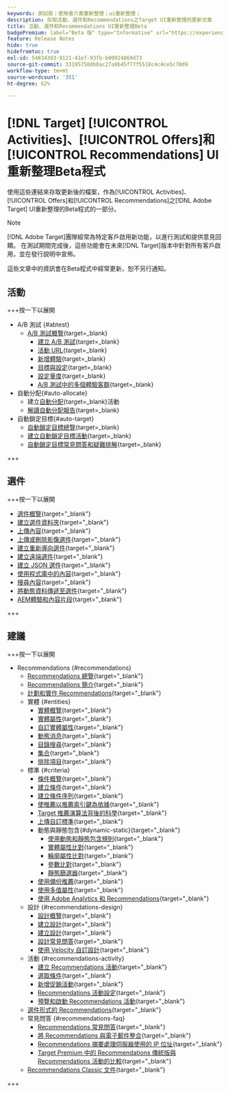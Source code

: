 ```yaml
---
keywords: 測試版；使用者介面重新整理；ui重新整理；
description: 存取活動、選件和Recommendations之Target UI重新整理的更新文章
title: 活動、選件和Recommendations UI重新整理Beta
badgePremium: label="Beta 版" type="Informative" url="https://experienceleague.adobe.com/docs/target/using/introduction/intro.html?lang=en#beta newtab=true" tooltip="瞭解 [!DNL Target] Beta程式。"
feature: Release Notes
hide: true
hidefromtoc: true
exl-id: 54834393-9121-41e7-93fb-b00924869d73
source-git-commit: 33195758db8ac27a9b45f77f5518c4c4ce5c70d9
workflow-type: tm+mt
source-wordcount: '351'
ht-degree: 62%

---
```


# [!DNL Target] [!UICONTROL Activities]、[!UICONTROL Offers]和[!UICONTROL Recommendations] UI重新整理Beta程式

使用這些連結來存取更新後的檔案，作為[!UICONTROL Activities]、[!UICONTROL Offers]和[!UICONTROL Recommendations]之[!DNL Adobe Target] UI重新整理的Beta程式的一部分。

>[!NOTE]
>
>[!DNL Adobe Target]團隊經常為特定客戶啟用新功能，以進行測試和提供意見回饋。 在測試期間完成後，這些功能會在未來[!DNL Target]版本中針對所有客戶啟用，並在發行說明中宣佈。
>
>這些文章中的資訊會在Beta程式中經常更新，恕不另行通知。

## 活動

+++按一下以展開

* A/B 測試 {#abtest}
   * [A/B 測試概覽](c-activities/t-test-ab/test-ab-beta.md){target=_blank}
      * [建立 A/B 測試](c-activities/t-test-ab/t-test-create-ab/test-create-ab-beta.md){target=_blank}
      * [活動 URL](c-activities/t-test-ab/t-test-create-ab/ab-activity-url-beta.md){target=_blank}
      * [新增體驗](c-activities/t-test-ab/t-test-create-ab/ab-add-experience-beta.md){target=_blank}
      * [目標與設定](c-activities/t-test-ab/t-test-create-ab/ab-goals-and-settings-beta.md){target=_blank}
      * [設定量度](c-activities/t-test-ab/t-test-create-ab/ab-set-metrics-beta.md){target=_blank}
      * [A/B 測試中的多個體驗客群](c-activities/t-test-ab/t-test-create-ab/target-experience-to-multiple-audiences-beta.md){target=_blank}
* 自動分配{#auto-allocate}
   * 建立[自動分配](/help/main/c-activities/automated-traffic-allocation/create-auto-allocate-activity-beta.md){target=_blank}活動
   * [解讀自動分配報告](c-activities/automated-traffic-allocation/determine-winner-beta.md){target=_blank}
* 自動鎖定目標{#auto-target}
   * [自動鎖定目標總覽](/help/main/c-activities/auto-target/auto-target-to-optimize-beta.md){target=_blank}
   * [建立自動鎖定目標活動](/help/main/c-activities/auto-target/create-auto-target-beta.md){target=_blank}
   * [自動鎖定目標常見問答和疑難排解](/help/main/c-activities/auto-target/auto-target-troubleshooting-faqs.md){target=_blank}

+++

<!-- 
* Automated Personalization {#automated-personalization}
   * [Create an Automated Personalization activity](c-activities/t-automated-personalization/create-ap-activity-beta.md){target=_blank}
   * [Estimate the traffic required for success](c-activities/t-automated-personalization/ap-traffic-estimator-beta.md){target=_blank}
   * [Preview experiences for an Automated Personalization test](c-activities/t-automated-personalization/ap-preview-experiences-beta.md){target=_blank}
   * [Target Automated Personalization offers](c-activities/t-automated-personalization/ap-target-offers.md){target=_blank}
   * [Manage exclusions](c-activities/t-automated-personalization/managing-exclusions-beta.md){target=_blank}
   * [Offer reporting groups in Automated Personalization](/help/main/c-activities/t-automated-personalization/offer-reporting-groups-in-automated-personalization.md){target=_blank}
   * [Select the control for your Automated Personalization or Auto-Target activity](c-activities/t-automated-personalization/experience-as-control.md){target=_blank}
   * [Automated Personalization FAQ](c-activities/t-automated-personalization/automated-personalization-faq.md){target=_blank}
   * [Troubleshoot Automated Personalization](c-activities/t-automated-personalization/ap-trouble.md){target=_blank}
* Experience Targeting {#experience-targeting}
   * [Experience Targeting overview](c-activities/t-experience-target/experience-target.md){target=_blank}
   * Create an Experience Targeting activity {#create-targeting}
      * [Create an activity](c-activities/t-experience-target/t-xt-create/xt-create.md){target=_blank}
      * [Activity URL](c-activities/t-experience-target/t-xt-create/xt-activity-url.md){target=_blank}
      * [Create an experience](c-activities/t-experience-target/t-xt-create/xt-add-experience.md){target=_blank}
      * [Switching experiences in Experience Targeting](c-activities/t-experience-target/t-xt-create/xt-switching-experiences.md){target=_blank}
      * [Goals and settings](c-activities/t-experience-target/t-xt-create/xt-goals-and-settings.md){target=_blank}
      * [Set metrics](c-activities/t-experience-target/t-xt-create/xt-set-metrics.md){target=_blank}
* Multivariate Test {#multivariate-test}
   * [Multivariate Test overview](c-activities/c-multivariate-testing/multivariate-testing.md){target=_blank}
   * [Multivariate Test best practices](c-activities/c-multivariate-testing/best-practices.md){target=_blank}
   * [Plan a Multivariate Test](c-activities/c-multivariate-testing/plan-mvt.md){target=_blank}
   * Create a Multivariate Test {#create-mvt}
      * [Create a test](c-activities/c-multivariate-testing/t-create-multivariate-test/create-multivariate-test.md){target=_blank}
      * [Activity URL](c-activities/c-multivariate-testing/t-create-multivariate-test/url.md){target=_blank}
      * [Create combinations](c-activities/c-multivariate-testing/t-create-multivariate-test/add-offers.md){target=_blank}
      * [Preview experiences for a Multivariate Test](c-activities/c-multivariate-testing/t-create-multivariate-test/preview-experiences.md){target=_blank}
      * [Estimate the traffic required for a successful test](c-activities/c-multivariate-testing/t-create-multivariate-test/traffic-estimator.md){target=_blank}
      * [Test summary](c-activities/c-multivariate-testing/t-create-multivariate-test/test-summary.md){target=_blank}
      * [Goals and settings](c-activities/c-multivariate-testing/t-create-multivariate-test/goals-and-settings.md){target=_blank}
      * [Set metrics](c-activities/c-multivariate-testing/t-create-multivariate-test/mvt-set-metrics.md){target=_blank}
      * [Troubleshoot Multivariate Tests](c-activities/c-multivariate-testing/t-create-multivariate-test/troubleshooting.md){target=_blank}
* [Recommendations activity](c-activities/recommendations-activity.md){target=_blank}
* [Edit an activity or save as draft](c-activities/edit-activity.md){target=_blank}
* [Priority](c-activities/priority.md){target=_blank}
* [Activity settings](c-activities/activity-settings.md){target=_blank}
* Success metrics {#success-metrics}
   * [Success metrics](c-activities/r-success-metrics/success-metrics.md){target=_blank}
   * [Click tracking](c-activities/r-success-metrics/click-tracking.md){target=_blank}
   * [Capture score](c-activities/r-success-metrics/capture-score.md){target=_blank}
* [Activity change log](c-activities/change-log.md){target=_blank}
* Troubleshoot activities {#troubleshoot-activities}
   * [Troubleshoot activities overview](c-activities/c-troubleshooting-activities/troubleshooting-activities.md){target=_blank}
   * [Troubleshoot content delivery](c-activities/c-troubleshooting-activities/content-trouble.md){target=_blank}
* Activity QA {#activity-qa}
   * [Activity QA overview](c-activities/c-activity-qa/activity-qa.md){target=_blank}
   * [Activity QA bookmarklet](c-activities/c-activity-qa/activity-qa-bookmark.md){target=_blank}
   * [Use Activity QA with server-side delivery](c-activities/c-activity-qa/use-qa-mode-with-server-side-delivery.md){target=_blank}-->

## 選件

+++按一下以展開

* [選件概覽](/help/main/c-experiences/c-manage-content/manage-content-beta.md){target="_blank"}
* [建立選件資料夾](/help/main/c-experiences/c-manage-content/create-content-folder-beta.md){target="_blank"}
* [上傳內容](/help/main/c-experiences/c-manage-content/assets-upload-beta.md){target="_blank"}
* [上傳或刪除影像選件](/help/main/c-experiences/c-manage-content/assets-upload-beta.md){target="_blank"}
* [建立重新導向選件](/help/main/c-experiences/c-manage-content/offer-redirect-beta.md){target="_blank"}
* [建立遠端選件](/help/main/c-experiences/c-manage-content/about-remote-offers-beta.md){target="_blank"}
* [建立 JSON 選件](/help/main/c-experiences/c-manage-content/create-json-offer-beta.md){target="_blank"}
* [使用程式庫中的內容](/help/main/c-experiences/c-manage-content/assets-working-beta.md){target="_blank"}
* [搜尋內容](/help/main/c-experiences/c-manage-content/filter-and-search-content.md){target="_blank"}
* [將動態資料傳遞至選件](/help/main/c-experiences/c-manage-content/passing-profile-attributes-to-the-html-offer.md){target="_blank"}
* [AEM體驗和內容片段](/help/main/c-experiences/c-manage-content/aem-experience-fragments.md){target="_blank"}

+++

## 建議

+++按一下以展開

* Recommendations {#recommendations}
   * [Recommendations 總覽](c-recommendations/recommendations.md){target="_blank"}
   * [Recommendations 簡介](c-recommendations/introduction-to-recommendations.md){target="_blank"}
   * [計劃和實作 Recommendations](c-recommendations/plan-implement.md){target="_blank"}
   * 實體 {#entities}
      * [實體概覽](c-recommendations/c-products/products.md){target="_blank"}
      * [實體屬性](c-recommendations/c-products/entity-attributes.md){target="_blank"}
      * [自訂實體屬性](c-recommendations/c-products/custom-entity-attributes.md){target="_blank"}
      * [動態消息](/help/main/c-recommendations/c-products/feeds-beta.md){target="_blank"}
      * [目錄搜尋](/help/main/c-recommendations/c-products/catalog-search-beta.md){target="_blank"}
      * [集合](/help/main/c-recommendations/c-products/collections-beta.md){target="_blank"}
      * [排除項目](/help/main/c-recommendations/c-products/exclusions-beta.md){target="_blank"}
   * 標準 {#criteria}
      * [條件概覽](/help/main/c-recommendations/c-algorithms/algorithms-beta.md){target="_blank"}
      * [建立條件](/help/main/c-recommendations/c-algorithms/create-new-algorithm-beta.md){target="_blank"}
      * [建立條件序列](/help/main/c-recommendations/c-algorithms/create-criteria-sequence-beta.md){target="_blank"}
      * [使推薦以推薦索引鍵為依據](/help/main/c-recommendations/c-algorithms/base-the-recommendation-on-a-recommendation-key-beta.md){target="_blank"}
      * [Target 推薦演算法背後的科學](/help/main/c-recommendations/c-algorithms/recommendations-algorithms.md){target="_blank"}
      * [上傳自訂標準](/help/main/c-recommendations/c-algorithms/recommendations-csv-beta.md){target="_blank"}
      * 動態與靜態包含{#dynamic-static}{target="_blank"}
         * [使用動態和靜態包含規則](/help/main/c-recommendations/c-algorithms/use-dynamic-and-static-inclusion-rules-beta.md){target="_blank"}
         * [實體屬性比對](/help/main/c-recommendations/c-algorithms/entity-attribute-matching-beta.md){target="_blank"}
         * [輪廓屬性比對](/help/main/c-recommendations/c-algorithms/profile-attribute-matching-beta.md){target="_blank"}
         * [參數比對](/help/main/c-recommendations/c-algorithms/parameter-matching-beta.md){target="_blank"}
         * [靜態篩選器](/help/main/c-recommendations/c-algorithms/static-value-beta.md){target="_blank"}
      * [使用備份推薦](/help/main/c-recommendations/c-algorithms/backup-recs-beta.md){target="_blank"}
      * [使用多值屬性](/help/main/c-recommendations/c-algorithms/work-with-multi-value-attributes-beta.md){target="_blank"}
      * [使用 Adobe Analytics 和 Recommendations](/help/main/c-recommendations/c-algorithms/use-adobe-analytics-with-recommendations-beta.md){target="_blank"}
   * 設計 {#recommendations-design}
      * [設計概覽](c-recommendations/c-design-overview/design-overview.md){target="_blank"}
      * [建立設計](c-recommendations/c-design-overview/create-design.md){target="_blank"}
      * [建立設計](/help/main/c-recommendations/c-design-overview/create-design-beta.md){target="_blank"}
      * [設計常見問答](c-recommendations/c-design-overview/template-faq.md){target="_blank"}
      * [使用 Velocity 自訂設計](c-recommendations/c-design-overview/customizing-a-template.md){target="_blank"}
   * 活動 {#recommendations-activity}
      * [建立 Recommendations 活動](c-recommendations/t-create-recs-activity/create-recs-activity.md){target="_blank"}
      * [選取條件](c-recommendations/t-create-recs-activity/algo-select-recs.md){target="_blank"}
      * [新增促銷活動](c-recommendations/t-create-recs-activity/adding-promotions.md){target="_blank"}
      * [Recommendations 活動設定](c-recommendations/t-create-recs-activity/recs-activity-settings.md){target="_blank"}
      * [預覽和啟動 Recommendations 活動](/help/main/c-recommendations/t-create-recs-activity/previewing-and-launching-your-recommendations-activity.md){target="_blank"}
   * [選件形式的 Recommendations](c-recommendations/recommendations-as-an-offer.md){target="_blank"}
   * 常見問答 {#recommendations-faq}
      * [Recommendations 常見問答](c-recommendations/c-recommendations-faq/recommendations-faq.md){target="_blank"}
      * [將 Recommendations 與電子郵件整合](c-recommendations/c-recommendations-faq/integrating-recs-email.md){target="_blank"}
      * [Recommendations 摘要處理伺服器使用的 IP 位址](c-recommendations/c-recommendations-faq/ip-addresses-marketing-cloud.md){target="_blank"}
      * [Target Premium 中的 Recommendations 傳統版與 Recommendations 活動的比較](c-recommendations/c-recommendations-faq/recommendations-classic-versus-recommendations-activities-target-premium.md){target="_blank"}
   * [Recommendations Classic 文件](/help/main/c-recommendations/recommendations-classic-documentaton.md){target="_blank"}

+++
